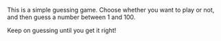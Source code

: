 This is a simple guessing game. Choose whether you want to play or not, and then guess a number between 1 and 100.

Keep on guessing until you get it right!
